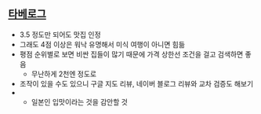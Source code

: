 ## [타베로그](https://tabelog.com/kr/)
- 3.5 정도만 되어도 맛집 인정
- 그래도 4점 이상은 워낙 유명해서 미식 여행이 아니면 힘듦
- 평점 순위별로 보면 비싼 집들이 많기 때문에 가격 상한선 조건을 걸고 검색하면 좋음
	- 무난하게 2천엔 정도로
- 조작이 있을 수도 있으니 구글 지도 리뷰, 네이버 블로그 리뷰와 교차 검증도 해보기
- + 일본인 입맛이라는 것을 감안할 것
